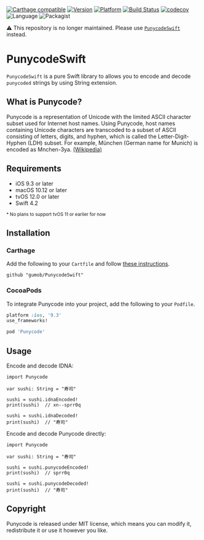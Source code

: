 [![Carthage compatible](https://img.shields.io/badge/Carthage-compatible-4BC51D.svg)](https://github.com/gumob/PunycodeSwift)
[![Version](http://img.shields.io/cocoapods/v/Punycode.svg)](http://cocoadocs.org/docsets/Punycode)
[![Platform](http://img.shields.io/cocoapods/p/Punycode.svg)](http://cocoadocs.org/docsets/Punycode)
[![Build Status](https://travis-ci.com/gumob/PunycodeSwift.svg?branch=master)](https://travis-ci.com/gumob/PunycodeSwift)
[![codecov](https://codecov.io/gh/gumob/PunycodeSwift/branch/master/graph/badge.svg)](https://codecov.io/gh/gumob/PunycodeSwift)
![Language](https://img.shields.io/badge/Language-Swift%204.2-orange.svg)
![Packagist](https://img.shields.io/packagist/l/doctrine/orm.svg)

⚠️ This repository is no longer maintained. Please use [`PunycodeSwift`](https://github.com/gumob/PunycodeSwift) instead.

# PunycodeSwift
<code>PunycodeSwift</code> is a pure Swift library to allows you to encode and decode `punycoded` strings by using String extension.

## What is Punycode?

Punycode is a representation of Unicode with the limited ASCII character subset used for Internet host names. Using Punycode, host names containing Unicode characters are transcoded to a subset of ASCII consisting of letters, digits, and hyphen, which is called the Letter-Digit-Hyphen (LDH) subset. For example, München (German name for Munich) is encoded as Mnchen-3ya. [(Wikipedia)](https://en.wikipedia.org/wiki/Punycode)

## Requirements

- iOS 9.3 or later
- macOS 10.12 or later
- tvOS 12.0 or later
- Swift 4.2

<small>* No plans to support tvOS 11 or earlier for now</small>


## Installation

### Carthage

Add the following to your `Cartfile` and follow [these instructions](https://github.com/Carthage/Carthage#adding-frameworks-to-an-application).

```
github "gumob/PunycodeSwift"
```

### CocoaPods

To integrate Punycode into your project, add the following to your `Podfile`.

```ruby
platform :ios, '9.3'
use_frameworks!

pod 'Punycode'
```

## Usage

Encode and decode IDNA:

```
import Punycode

var sushi: String = "寿司"

sushi = sushi.idnaEncoded!
print(sushi)  // xn--sprr0q

sushi = sushi.idnaDecoded!
print(sushi)  // "寿司"
```

Encode and decode Punycode directly:

```
import Punycode

var sushi: String = "寿司"

sushi = sushi.punycodeEncoded!
print(sushi)  // sprr0q

sushi = sushi.punycodeDecoded!
print(sushi)  // "寿司"
```

## Copyright

Punycode is released under MIT license, which means you can modify it, redistribute it or use it however you like.
